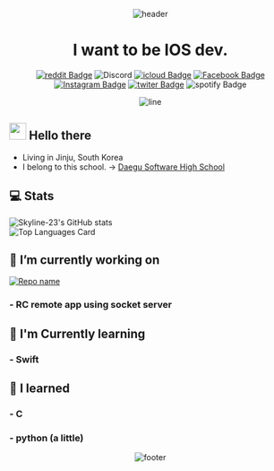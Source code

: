 <div align=center>
  
![header](https://capsule-render.vercel.app/api?type=rounded&color=timeGradient&height=300&section=header&text=Skyline-23&fontSize=90&fontColor=FFFFFF&animation=fadeIn)
  <h1>
    I want to be IOS dev.
  </h1>

[![reddit Badge](https://img.shields.io/badge/apple19760401-FF4500?style=flat-square&logo=Reddit&logoColor=white&link=https://www.reddit.com/user/apple19760401)](https://www.reddit.com/user/apple19760401)
![Discord](https://img.shields.io/badge/Skyline--23%233056-Discord?logo=discord&style=flat-square&color=7289DA&logoColor=white)
[![icloud Badge](https://img.shields.io/badge/bs2740@icloud.com-3693F3?style=flat-square&logo=icloud&logoColor=white&link=mailto:bs2740@icloud.com)](mailto:bs2740@icloud.com)
[![Facebook Badge](https://img.shields.io/badge/김부성-1877f2?style=flat-square&logo=facebook&logoColor=white&link=https://www.facebook.com/profile.php?id=100045581492288)](https://www.facebook.com/profile.php?id=100045581492288)
[![Instagram Badge](https://img.shields.io/badge/Skyline____23-e4405f?style=flat-square&logo=Instagram&logoColor=white&link=https://www.instagram.com/Skyline____23)](https://www.instagram.com/Skyline__23)
[![twiter Badge](https://img.shields.io/badge/Skyline______23-1DA1F2?style=flat-square&logo=Twitter&logoColor=white&link=https://twitter.com/Skyline___23)](https://twitter.com/Skyline___23)
![spotify Badge](https://img.shields.io/badge/Skyline--23-1ED760?style=flat-square&logo=Spotify&logoColor=white)

![line](https://capsule-render.vercel.app/api?type=soft&color=timeGradient&height=10)

</div>

<!--
**Skyline-23/Skyline-23** is a ✨ _special_ ✨ repository because its `README.md` (this file) appears on your GitHub profile.

Here are some ideas to get you started:

- 🔭 I’m currently working on ...
- 🌱 I’m currently learning ...
- 👯 I’m looking to collaborate on ...
- 🤔 I’m looking for help with ...
- 💬 Ask me about ...
- 📫 How to reach me: ...
- 😄 Pronouns: ...
- ⚡ Fun fact: ...
-->

## <img src="https://raw.githubusercontent.com/MartinHeinz/MartinHeinz/master/wave.gif" width="30px"> Hello there
- Living in Jinju, South Korea
- I belong to this school. -> [Daegu Software High School](https://ko.wikipedia.org/wiki/%EB%8C%80%EA%B5%AC%EC%86%8C%ED%94%84%ED%8A%B8%EC%9B%A8%EC%96%B4%EA%B3%A0%EB%93%B1%ED%95%99%EA%B5%90)

## 💻 Stats
![Skyline-23's GitHub stats](https://github-readme-stats.vercel.app/api?username=Skyline-23&show_icons=true&count_private=true)  
![Top Languages Card](https://github-readme-stats.vercel.app/api/top-langs/?username=Skyline-23)


## 📍 I’m currently working on
<!--
[![Repo name](https://github-readme-stats.vercel.app/api/pin/?username=Skyline-23&repo=binari-ios)](https://github.com/apple19760401/binari-ios)
### - [What is Binari?](https://web.facebook.com/%EB%B9%84%EB%82%98%EB%A6%AC-108970140963553)
-->
<!--
[![Repo name](https://github-readme-stats.vercel.app/api/pin/?username=Skyline-23&repo=Narsha)](https://github.com/apple19760401/Narsha)
### - DGSW project
-->
[![Repo name](https://github-readme-stats.vercel.app/api/pin/?username=Skyline-23&repo=remote-controller)](https://github.com/apple19760401/remote-controller)
### - RC remote app using socket server


## 📖 I'm Currently learning
### - Swift


## 🔭 I learned
### - C
### - python (a little)


<div align=center>
  
![footer](https://capsule-render.vercel.app/api?type=soft&color=timeGradient&height=50&section=footer)

</div>
